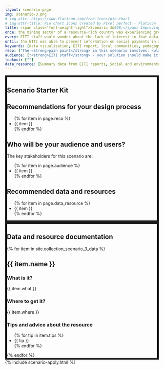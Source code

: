 ```yaml
---
layout: scenario-page
img: scenario-3.png
# img-attr: https://www.flaticon.com/free-icons/pie-chart
# img-attr-title: Pie chart icons created by Pixel perfect - Flaticon
title: <span class="font-weight-light">Scenario 3&#58;</span> Improving how local populations engage with social spending data to ensure sustainable investments in their communities.
once: the mining sector of a resource-rich country was experiencing growing investor interest driven by strong global demand for minerals used in low-carbon technologies. Within this context, the populations living near mines wanted to understand if their communities really benefited from the mining sector’s activity. To answer that question, the Extractive Industries Transparency Initiative (EITI) published annual reports with detailed information about social spending by mining companies, which detailed the value of community payments made by companies as well as information on the intended purpose and beneficiaries of the payments. However, the EITI’s staff found that community members living near mining projects rarely read the reports.
every: EITI staff would wonder about the lack of interest in that data within communities. Speaking with community representatives, they found the explanation&#58; many community members were not aware that EITI reports contained that data, and those who did had difficulty making sense of the information as it was buried in long data tables. This was a problem, because the data could help community members better assess if companies delivered on their promised social spending and the extent to which it aligned with community priorities. Chief among those priorities was making sure that the investments were making the community more resilient. But this wouldn’t be possible unless the information was presented in a more accessible and engaging way.
until: the EITI was able to present information on social payments in a much more compelling way. This allowed community members to better understand how company payments were impacting their lives. Community members started using EITI data to hold companies accountable when they were not making the payments they had committed themselves to or when money was being wasted on projects that communities did not want. This led to improvements in the governance of social payments, ensuring that they reached their intended beneficiaries, and genuinely improved the livelihoods of community members. 
keywords: [data visualisation, EITI report, local communities, pedagogy, actionable information, social payments data]
reco: ["The <strong>pain point</strong> in this scenario involves: <ul><li>helping local populations understand how energy transition might affect their livelihoods.</li></ul>", "An <strong>entry point</strong> for your solution can be in the process of <strong>EITI reporting</strong> or in the <strong>information meetings with local population</strong>.", "You can choose a specific country with good social spending data as the subject of your proposal.", "Using the information available in the reports and other external sources, try to incorporate other parameters in your solution that provide details about the community (e.g. are most of them employed in the mining industry?) and other impacts that the mining industry has on the community (e.g. environmental impact).", "Think about how your solution can help communicate the potential impacts of the energy transition on local communities.", "<strong>Remember: We do not expect perfect solutions</strong>—the focus of this event is on prototyping ideas, rather than creating perfect tools."]
audience: ["<strong>EITI staff</strong> - your solution should make it easier for EITI staff to communicate effectively with the community.", "<strong>Community members</strong> - your solution should enable community members to easily access, understand, and share information about how community payments by mining companies are being used."]
lookout: [""]
data_resource: [Summary data from EITI reports, Social and environmental expenditures, EITI API]
---
```


<section class="color-primary-3 rounded px-4 pt-2 pb-4 my-4" style="border: 6px solid" id="starter-kit">
<h1 class="color-primary-3">Scenario Starter Kit</h1>
<h2><strong>Recommendations for your design process</strong></h2>
<p>
    <ul class="color-black">
    {% for item in page.reco %}
        <li>{{ item }}</li>
    {% endfor %}
    </ul>
</p>

<!-- <h2><strong>Glossary of key terms</strong></h2>
<p></p> -->

<h2><strong>Who will be your audience and users?</strong></h2>
<p>The key stakeholders for this scenario are:
    <ul class="color-black">
    {% for item in page.audience %}
        <li>{{ item }}</li>
    {% endfor %}
    </ul>
</p>

<!-- <h2><strong>Things to look out for</strong></h2>
<p>
<ul class="color-black">
    {% for item in page.lookout %}
        <li>{{ item }}</li>
    {% endfor %}
    </ul>
</p> -->

<h2><strong>Recommended data and resources</strong></h2>
<p>
    <ul class="color-black">
    {% for item in page.data_resource %}
        <li>{{ item }}</li>
    {% endfor %}
    </ul>
</p>

</section>


<section class="color-primary-4 rounded px-4 pt-2 pb-4 my-4" style="border: 6px solid" id="data-documentation">
<h1 class="color-primary-4">Data and resource documentation</h1>
{% for item in site.collection_scenario_3_data %}
    <div class="bg-color-muted rounded px-4 py-2 mb-4 color-black" id="{{ item.id }}">
        <h2><strong>{{ item.name }}</strong></h2>
        <h3>What is it?</h3>
        <p>{{ item.what }}</p>
        <h3>Where to get it?</h3>
        <p>{{ item.where }}</p>
        <!-- <h3>Data dictionary</h3>
        <p></p> -->
        <h3>Tips and advice about the resource</h3>
        <p>
        <ul class="color-black">
        {% for tip in item.tips %}
            <li>{{ tip }}</li>
        {% endfor %}
        </ul>
        <!-- {{ item.tips }} -->
        </p>
    </div>
{% endfor %}
</section>

<section class="pt-2 pb-4 container-fluid bg-color-muted" id="apply">
  {% include scenario-apply.html %}
</section>